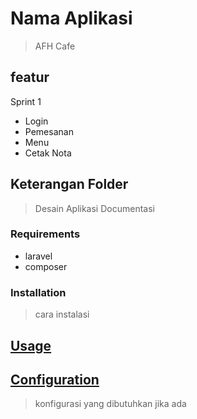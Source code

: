# Nama Aplikasi
> AFH Cafe
## featur
Sprint 1
* Login
* Pemesanan
* Menu
* Cetak Nota

## Keterangan Folder
> Desain 
> Aplikasi
> Documentasi
### Requirements

* laravel
* composer

### Installation
> cara instalasi
## [Usage](#usage)
> 
## [Configuration](#configuration)
> konfigurasi yang dibutuhkan jika ada
